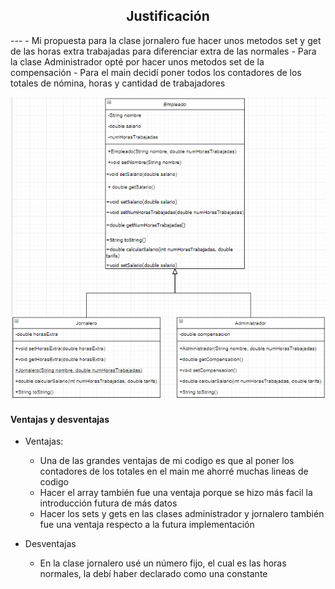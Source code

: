 <h2 align="center">Justificación</h2>
---
- Mi propuesta para la clase jornalero fue hacer unos metodos set y get de las horas extra trabajadas para diferenciar extra de las normales
- Para la clase Administrador opté por hacer unos metodos set de la compensación 
- Para el main decidí poner todos los contadores de los totales de nómina, horas y cantidad de trabajadores

![Diagrama de casos de uso](./img/diagrama%20de%20casos.png)

#### Ventajas y desventajas

- Ventajas:
  - Una de las grandes ventajas de mi codigo es que al poner los contadores de los totales en el main me ahorré muchas lineas de codigo
  - Hacer el array también fue una ventaja porque se hizo más facil la introducción futura de más datos
  - Hacer los sets y gets en las clases administrador y jornalero también fue una ventaja respecto a la futura implementación 

- Desventajas
  - En la clase jornalero usé un número fijo, el cual es las horas normales, la debí haber declarado como una constante 
    

